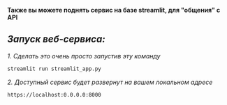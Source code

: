 **Также вы можете поднять сервис на базе streamlit, для "общения" с API**

***Запуск веб-сервиса:***
----------

*1. Сделать это очень просто запустив эту команду* 

```python
streamlit run streamlit_app.py
```
*2. Доступный сервис будет развернут на вашем локальном адресе* 

```shell
https://localhost:0.0.0.0:8000
```
